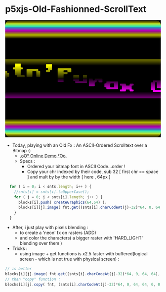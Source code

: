 # p5xjs-Old-Fashionned-ScrollText

![OldFashionned-ScrollText](https://github.com/CaptainFurax/p5xjs-Old-Fashionned-ScrollText/blob/main/CPT2206061846-640x480-3.png)

+ Today, playing with an Old Fx : An ASCII-Ordered Scrolltext over a Bitmap :)
  + [.oO° Online Demo °Oo.](https://captainfurax.github.io/p5xjs-Old-Fashionned-ScrollText/)
  + Specs : 
    + Ordered your bitmap font in ASCII Code...order !
    + Copy your chr indexed by their code, sub 32 [ first chr == space ] and mult by by the width [ here , 64px ]  
```javascript
  for ( i = 0; i < snts.length; i++ ) { 
    //snts[i] = snts[i].toUpperCase();
    for ( j = 0; j < snts[i].length; j++ ) {
      blocks[i].push( createGraphics(64,64) );
      blocks[i][j].image( fnt.get((snts[i].charCodeAt(j)-32)*64, 0, 64, 64),0, 0, 64, 64 );
    }
  }
```
+ After, i just play with pixels blending :
  + to create a 'neon' fx on rasters (ADD)
  + and color the characters( a bigger raster with 'HARD_LIGHT' blending over them )
+ Tricks :
  + using image + get functions is x2.5 faster with buffered(logical screen - which is not true with physical screen) :
```javascript
// is better 
blocks[i][j].image( fnt.get((snts[i].charCodeAt(j)-32)*64, 0, 64, 64), 0, 0, 64, 64 );
// than "copy" function :
blocks[i][j].copy( fnt, (snts[i].charCodeAt(j)-32)*64, 0, 64, 64, 0, 0, 64, 64 );
```
